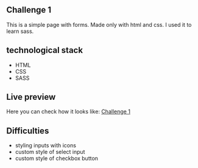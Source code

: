 ## Challenge 1
This is a simple page with forms. Made only with html and css. I used it to learn sass.

## technological stack
- HTML
- CSS
- SASS


## Live preview
Here you can check how it looks like: [Challenge 1](https://dexterowy-ch1.netlify.com/)

## Difficulties
- styling inputs with icons
- custom style of select input
- custom style of checkbox button
